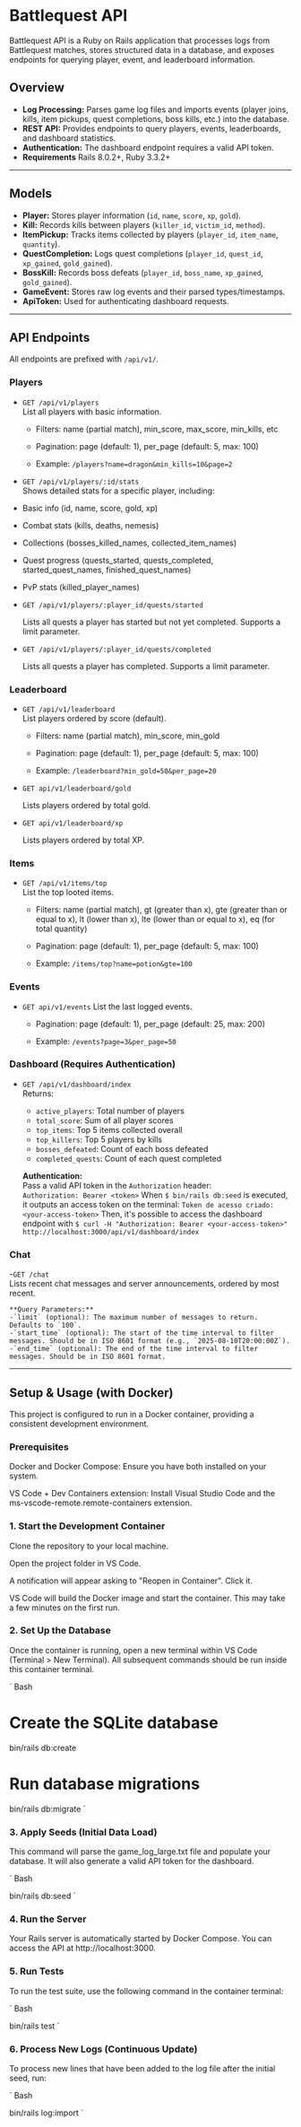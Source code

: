# Battlequest API

Battlequest API is a Ruby on Rails application that processes logs from Battlequest matches, stores structured data in a database, and exposes endpoints for querying player, event, and leaderboard information.

## Overview

- **Log Processing:** Parses game log files and imports events (player joins, kills, item pickups, quest completions, boss kills, etc.) into the database.
- **REST API:** Provides endpoints to query players, events, leaderboards, and dashboard statistics.
- **Authentication:** The dashboard endpoint requires a valid API token.
- **Requirements** Rails 8.0.2+, Ruby 3.3.2+

---

## Models

- **Player:** Stores player information (`id`, `name`, `score`, `xp`, `gold`).
- **Kill:** Records kills between players (`killer_id`, `victim_id`, `method`).
- **ItemPickup:** Tracks items collected by players (`player_id`, `item_name`, `quantity`).
- **QuestCompletion:** Logs quest completions (`player_id`, `quest_id`, `xp_gained`, `gold_gained`).
- **BossKill:** Records boss defeats (`player_id`, `boss_name`, `xp_gained`, `gold_gained`).
- **GameEvent:** Stores raw log events and their parsed types/timestamps.
- **ApiToken:** Used for authenticating dashboard requests.

---

## API Endpoints

All endpoints are prefixed with `/api/v1/`.

### Players

- `GET /api/v1/players`  
  List all players with basic information.

  - Filters: name (partial match), min_score, max_score, min_kills, etc

  - Pagination: page (default: 1), per_page (default: 5, max: 100)

  - Example: `/players?name=dragon&min_kills=10&page=2`

- `GET /api/v1/players/:id/stats`  
  Shows detailed stats for a specific player, including:

- Basic info (id, name, score, gold, xp)

- Combat stats (kills, deaths, nemesis)

- Collections (bosses_killed_names, collected_item_names)

- Quest progress (quests_started, quests_completed, started_quest_names, finished_quest_names)

- PvP stats (killed_player_names)

- `GET /api/v1/players/:player_id/quests/started`

  Lists all quests a player has started but not yet completed. Supports a limit parameter.

- `GET /api/v1/players/:player_id/quests/completed`

  Lists all quests a player has completed. Supports a limit parameter.

### Leaderboard

- `GET /api/v1/leaderboard`  
  List players ordered by score (default).

  - Filters: name (partial match), min_score, min_gold

  - Pagination: page (default: 1), per_page (default: 5, max: 100)

  - Example: `/leaderboard?min_gold=50&per_page=20`

- `GET api/v1/leaderboard/gold`

  Lists players ordered by total gold.

- `GET api/v1/leaderboard/xp`

  Lists players ordered by total XP.

### Items

- `GET /api/v1/items/top`  
  List the top looted items.

  - Filters: name (partial match), gt (greater than x), gte (greater than or equal to x), lt (lower than x), lte (lower than or equal to x), eq (for total quantity)

  - Pagination: page (default: 1), per_page (default: 5, max: 100)

  - Example: `/items/top?name=potion&gte=100`

### Events

- `GET api/v1/events`
  List the last logged events.

  - Pagination: page (default: 1), per_page (default: 25, max: 200)

  - Example: `/events?page=3&per_page=50`

### Dashboard (Requires Authentication)

- `GET /api/v1/dashboard/index`  
  Returns:
  - `active_players`: Total number of players
  - `total_score`: Sum of all player scores
  - `top_items`: Top 5 items collected overall
  - `top_killers`: Top 5 players by kills
  - `bosses_defeated`: Count of each boss defeated
  - `completed_quests`: Count of each quest completed

  **Authentication:**  
  Pass a valid API token in the `Authorization` header:  
  `Authorization: Bearer <token>`
  When `$ bin/rails db:seed` is executed, it outputs an access token on the terminal:
  `Token de acesso criado: <your-access-token>`
  Then, it's possible to access the dashboard endpoint with
  `$ curl -H "Authorization: Bearer <your-access-token>" http://localhost:3000/api/v1/dashboard/index`

### Chat

-`GET /chat`  
    Lists recent chat messages and server announcements, ordered by most recent.

    **Query Parameters:**
    -`limit` (optional): The maximum number of messages to return. Defaults to `100`.
    -`start_time` (optional): The start of the time interval to filter messages. Should be in ISO 8601 format (e.g., `2025-08-10T20:00:00Z`).
    -`end_time` (optional): The end of the time interval to filter messages. Should be in ISO 8601 format.

---

## Setup & Usage (with Docker)
This project is configured to run in a Docker container, providing a consistent development environment.

### Prerequisites
Docker and Docker Compose: Ensure you have both installed on your system.

VS Code + Dev Containers extension: Install Visual Studio Code and the ms-vscode-remote.remote-containers extension.

### 1. Start the Development Container
Clone the repository to your local machine.

Open the project folder in VS Code.

A notification will appear asking to "Reopen in Container". Click it.

VS Code will build the Docker image and start the container. This may take a few minutes on the first run.

### 2. Set Up the Database
Once the container is running, open a new terminal within VS Code (Terminal > New Terminal). All subsequent commands should be run inside this container terminal.

`
Bash

# Create the SQLite database
bin/rails db:create

# Run database migrations
bin/rails db:migrate
`

### 3. Apply Seeds (Initial Data Load)
This command will parse the game_log_large.txt file and populate your database. It will also generate a valid API token for the dashboard.

`
Bash

bin/rails db:seed
`

### 4. Run the Server
Your Rails server is automatically started by Docker Compose. You can access the API at http://localhost:3000.

### 5. Run Tests
To run the test suite, use the following command in the container terminal:

`
Bash

bin/rails test
`

### 6. Process New Logs (Continuous Update)
To process new lines that have been added to the log file after the initial seed, run:

`
Bash

bin/rails log:import
`

